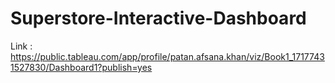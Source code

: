 # Superstore-Interactive-Dashboard

Link : https://public.tableau.com/app/profile/patan.afsana.khan/viz/Book1_17177431527830/Dashboard1?publish=yes
